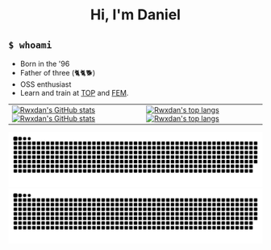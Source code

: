 <h1 align="center">Hi, I'm Daniel</h1>

## `$ whoami`

- Born in the '96
- Father of three (🐈🐈🐕‍)
- OSS enthusiast
- Learn and train at [TOP](https://www.theodinproject.com/) and [FEM](https://frontendmasters.com/).

<div align="center">
  <table>
    <tr>
      <td>
        <a href="https://github.com/rwxdan#gh-dark-mode-only"><img src="https://grs-rwxdan.vercel.app/api?username=rwxdan&show_icons=true&hide=issues,stars&theme=monokai&count_private=true#gh-dark-mode-only" alt="Rwxdan's GitHub stats"></a> <a href="https://github.com/rwxdan#gh-light-mode-only"><img src="https://grs-rwxdan.vercel.app/api?username=rwxdan&show_icons=true&hide=issues,stars&count_private=true#gh-light-mode-only" alt="Rwxdan's GitHub stats"></a>
      </td>
      <td>
        <a href="https://github.com/rwxdan#gh-dark-mode-only"><img src="https://grs-rwxdan.vercel.app/api/top-langs/?username=rwxdan&amp;show_icons=true&amp;theme=monokai&amp;layout=compact#gh-dark-mode-only" alt="Rwxdan's top langs"></a> <a href="https://github.com/rwxdan#gh-light-mode-only"><img src="https://grs-rwxdan.vercel.app/api/top-langs/?username=rwxdan&amp;show_icons=true&amp;layout=compact#gh-light-mode-only" alt="Rwxdan's top langs"></a>
      </td>
    </tr>
  </table>
</div>

![Rwxdan's snake game](https://raw.githubusercontent.com/rwxdan/rwxdan/output/github-contribution-grid-snake.svg#gh-light-mode-only)
![Rwxdan's snake game](https://raw.githubusercontent.com/rwxdan/rwxdan/output/github-contribution-grid-snake-dark.svg#gh-dark-mode-only)
